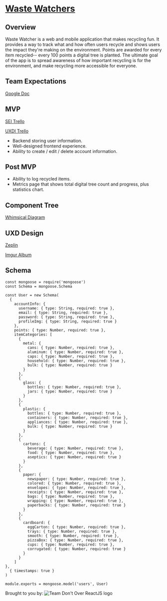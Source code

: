 # [Waste Watchers](https://waste-watchers.netlify.app/)

## Overview

Waste Watcher is a web and mobile application that makes recycling fun. It provides a way to track what and how often users recycle and shows users the impact they're making on the environment. Points are awarded for every item recycled-- every 100 points a digital tree is planted. The ultimate goal of the app is to spread awareness of how important recycling is for the environment, and make recycling more accessible for everyone.

## Team Expectations

[Google Doc](https://docs.google.com/document/d/1O-zjZAKcJTJR14RA9ZMhot3hkqDBCG8n-wa7dcrkIOU/edit?usp=sharing)

## MVP

[SEI Trello](https://trello.com/b/fFDYCoZX/waste-watchers)

[UXDI Trello](https://trello.com/b/MUBISn2p/waste-watchers-sei-uxdi)

- Backend storing user information.
- Well-designed frontend experience.
- Ability to create / edit / delete account information.

## Post MVP

- Ability to log recycled items.
- Metrics page that shows total digital tree count and progress, plus statistics chart.

## Component Tree

[Whimsical Diagram](https://whimsical.com/SfvYWhv4nKQ6PJXS2z7MVT)

## UXD Design

[Zeplin](https://app.zeplin.io/project/5f0e5672133b1a7efea78be1/dashboard?sid=5f0f134e1434157d8c52912c)

[Imgur Album](https://imgur.com/a/6i4OkzX)

## Schema

```JS
const mongoose = require('mongoose')
const Schema = mongoose.Schema

const User = new Schema(
  {
    accountInfo: {
      username: { type: String, required: true },
      email: { type: String, required: true },
      password: { type: String, required: true },
      profileImg: { type: String, required: true }
    },
    points: { type: Number, required: true },
    itemCategories: [
      {
        metal: {
          cans: { type: Number, required: true },
          aluminum: { type: Number, required: true },
          caps: { type: Number, required: true },
          household: { type: Number, required: true },
          bulk: { type: Number, required: true }
        }
      },
      {
        glass: {
          bottles: { type: Number, required: true },
          jars: { type: Number, required: true }
        }
      },
      {
        plastic: {
          bottles: { type: Number, required: true },
          containers: { type: Number, required: true },
          appliances: { type: Number, required: true },
          bulk: { type: Number, required: true }
        }
      },
      {
        cartons: {
          beverage: { type: Number, required: true },
          food: { type: Number, required: true },
          aseptics: { type: Number, required: true }
        }
      },
      {
        paper: {
          newspaper: { type: Number, required: true },
          colored: { type: Number, required: true },
          envelopes: { type: Number, required: true },
          receipts: { type: Number, required: true },
          bags: { type: Number, required: true },
          wrapping: { type: Number, required: true },
          paperbacks: { type: Number, required: true }
        }
      },
      {
        cardboard: {
          eggCarton: { type: Number, required: true },
          trays: { type: Number, required: true },
          smooth: { type: Number, required: true },
          pizzaBox: { type: Number, required: true },
          cups: { type: Number, required: true },
          corrugated: { type: Number, required: true }
        }
      }
    ]
},
  { timestamps: true }
)

module.exports = mongoose.model('users', User)
```

Brought to you by:
![Team Don't Over ReactJS logo](https://i.imgur.com/RN00IOk.png)
